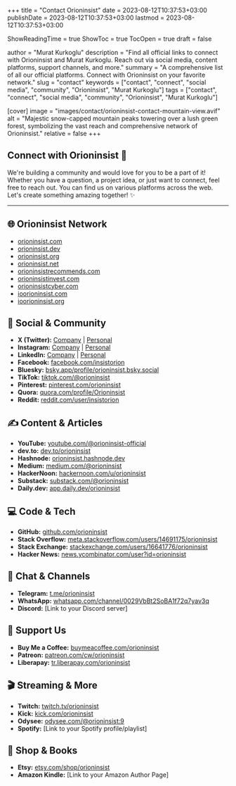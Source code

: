 +++
title = "Contact Orioninsist"
date = 2023-08-12T10:37:53+03:00
publishDate = 2023-08-12T10:37:53+03:00
lastmod = 2023-08-12T10:37:53+03:00

ShowReadingTime = true
ShowToc = true
TocOpen = true
draft = false

author = "Murat Kurkoglu"
description = "Find all official links to connect with Orioninsist and Murat Kurkoglu. Reach out via social media, content platforms, support channels, and more."
summary = "A comprehensive list of all our official platforms. Connect with Orioninsist on your favorite network."
slug = "contact"
keywords = ["contact", "connect", "social media", "community", "Orioninsist", "Murat Kurkoglu"]
tags = ["contact", "connect", "social media", "community", "Orioninsist", "Murat Kurkoglu"]

[cover]
image = "images/contact/orioninsist-contact-mountain-view.avif"
alt = "Majestic snow-capped mountain peaks towering over a lush green forest, symbolizing the vast reach and comprehensive network of Orioninsist."
relative = false
+++



## Connect with Orioninsist 🚀

We're building a community and would love for you to be a part of it! Whether you have a question, a project idea, or just want to connect, feel free to reach out. You can find us on various platforms across the web. Let's create something amazing together! ✨

---

## 🌐 Orioninsist Network

* [orioninsist.com](https://orioninsist.com/)
* [orioninsist.dev](https://orioninsist.dev/)
* [orioninsist.org](https://orioninsist.org/)
* [orioninsist.net](https://orioninsist.net/)
* [orioninsistrecommends.com](https://orioninsistrecommends.com/)
* [orioninsistinvest.com](https://orioninsistinvest.com/)
* [orioninsistcyber.com](https://orioninsistcyber.com/)
* [ioorioninsist.com](https://ioorioninsist.com/)
* [ioorioninsist.org](https://ioorioninsist.org/)


## 🤝 Social & Community

* **X (Twitter):** [Company](https://x.com/InsistOrion) | [Personal](https://x.com/orioninsist)
* **Instagram:** [Company](https://www.instagram.com/insistorion/) | [Personal](https://www.instagram.com/muratkurkoglu/)
* **LinkedIn:** [Company](https://www.linkedin.com/company/orioninsist/) | [Personal](https://www.linkedin.com/in/murat-kurkoglu/)
* **Facebook:** [facebook.com/insistorion](https://www.facebook.com/insistorion/)
* **Bluesky:** [bsky.app/profile/orioninsist.bsky.social](https://bsky.app/profile/orioninsist.bsky.social)
* **TikTok:** [tiktok.com/@orioninsist](https://www.tiktok.com/@orioninsist)
* **Pinterest:** [pinterest.com/orioninsist](https://www.pinterest.com/orioninsist/)
* **Quora:** [quora.com/profile/Orioninsist](https://www.quora.com/profile/Orioninsist)
* **Reddit:** [reddit.com/user/insistorion](https://www.reddit.com/user/insistorion/)


## ✍️ Content & Articles

* **YouTube:** [youtube.com/@orioninsist-official](https://www.youtube.com/@orioninsist-official)
* **dev.to:** [dev.to/orioninsist](https://dev.to/orioninsist)
* **Hashnode:** [orioninsist.hashnode.dev](https://orioninsist.hashnode.dev/)
* **Medium:** [medium.com/@orioninsist](https://medium.com/@orioninsist)
* **HackerNoon:** [hackernoon.com/u/orioninsist](https://hackernoon.com/u/orioninsist)
* **Substack:** [substack.com/@orioninsist](https://substack.com/@orioninsist)
* **Daily.dev:** [app.daily.dev/orioninsist](https://app.daily.dev/orioninsist)


## 💻 Code & Tech

* **GitHub:** [github.com/orioninsist](https://github.com/orioninsist)
* **Stack Overflow:** [meta.stackoverflow.com/users/14691175/orioninsist](https://meta.stackoverflow.com/users/14691175/orioninsist)
* **Stack Exchange:** [stackexchange.com/users/16641776/orioninsist](https://stackexchange.com/users/16641776/orioninsist)
* **Hacker News:** [news.ycombinator.com/user?id=orioninsist](https://news.ycombinator.com/user?id=orioninsist)


## 💬 Chat & Channels

* **Telegram:** [t.me/orioninsist](https://t.me/orioninsist)
* **WhatsApp:** [whatsapp.com/channel/0029VbBt2SoBA1f72q7yav3q](https://whatsapp.com/channel/0029VbBt2SoBA1f72q7yav3q)
* **Discord:** [Link to your Discord server]
 

## 💖 Support Us

* **Buy Me a Coffee:** [buymeacoffee.com/orioninsist](https://buymeacoffee.com/orioninsist)
* **Patreon:** [patreon.com/cw/orioninsist](https://www.patreon.com/cw/orioninsist)
* **Liberapay:** [tr.liberapay.com/orioninsist](https://tr.liberapay.com/orioninsist/)


## 🎬 Streaming & More

* **Twitch:** [twitch.tv/orioninsist](https://www.twitch.tv/orioninsist)
* **Kick:** [kick.com/orioninsist](https://kick.com/orioninsist)
* **Odysee:** [odysee.com/@orioninsist:9](https://odysee.com/@orioninsist:9)
* **Spotify:** [Link to your Spotify profile/playlist]
 

## 🛒 Shop & Books

* **Etsy:** [etsy.com/shop/orioninsist](https://www.etsy.com/shop/orioninsist)
* **Amazon Kindle:** [Link to your Amazon Author Page]
 